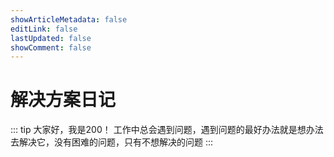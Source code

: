 ```yaml
---
showArticleMetadata: false
editLink: false
lastUpdated: false
showComment: false
---
```


# 解决方案日记

::: tip 大家好，我是200！
工作中总会遇到问题，遇到问题的最好办法就是想办法去解决它，没有困难的问题，只有不想解决的问题
:::
